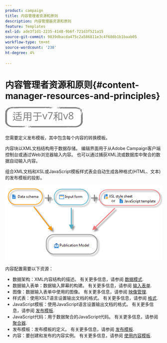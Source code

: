 ```yaml
---
product: campaign
title: 内容管理者资源和原则
description: 内容管理器资源和原则
feature: Templates
exl-id: ade3f1d1-2235-4148-9b6f-721d3f521a15
source-git-commit: 9839dbacda475c2a586811e3c4f686b1b1baab05
workflow-type: tm+mt
source-wordcount: '238'
ht-degree: 4%

---
```


# 内容管理者资源和原则{#content-manager-resources-and-principles}

![](../../assets/common.svg)

您需要定义发布模板，其中包含每个内容的转换模板。

内容块以XML文档结构用于数据存储。 编辑界面用于从Adobe Campaign客户端控制台或通过Web浏览器输入内容。 也可以通过捕获XML流或数据库中聚合的数据自动输入内容。

组合XML文档和XSL或JavaScript模板样式表会自动生成各种格式(HTML、文本)的发布模板的投影。

![](assets/d_ncs_content_process.png)

内容配置需要以下资源：

* 数据架构：XML内容结构的描述。 有关更多信息，请参阅 [数据模式](data-schemas.md).
* 数据输入表单：数据输入屏幕的构建。 有关更多信息，请参阅 [输入表单](input-forms.md).
* 图像：数据输入表单中使用的图像。 有关更多信息，请参阅 [映像管理](formatting.md#image-management).
* 样式表：使用XSLT语言设置输出文档的格式。 有关更多信息，请参阅 [格式](formatting.md).
* JavaScript模板：使用JavaScript语言设置输出文档的格式。 有关更多信息，请参阅 [发布模板](publication-templates.md).
* JavaScript代码：用于数据聚合的JavaScript代码。 有关更多信息，请参阅 [聚合器](publication-templates.md#aggregator).
* 发布模板：发布模板的定义。 有关更多信息，请参阅 [发布模板](publication-templates.md).
* 内容：要创建和发布的内容实例。 有关更多信息，请参阅 [使用内容模板](using-a-content-template.md).
